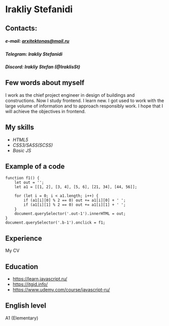 # Irakliy Stefanidi

## Contacts:
##### *e-mail: arxitektonas@mail.ru*
##### *Telegram: Irakliy Stefanidi*
##### *Discord: Irakliy Stefan (@IraklisSt)*
## Few words about myself
I work as the chief project engineer in design of buildings and constructions.
Now I study frontend. I learn new.
I got used to work with the large volume of information and to approach responsibly work.
I hope that I will achieve the objectives in frontend.
## My skills
- *HTML5*
- *CSS3/SASS(SCSS)*
- *Basic JS*
## Example of a code
``` 
function f1() {
    let out = '';
    let a1 = [[1, 2], [3, 4], [5, 6], [21, 34], [44, 56]];
    
    for (let i = 0; i < a1.length; i++) {
        if (a1[i][0] % 2 == 0) out += a1[i][0] + ' ';
        if (a1[i][1] % 2 == 0) out += a1[i][1] + ' ';
    }
    document.querySelector('.out-1').innerHTML = out;
}
document.querySelector('.b-1').onclick = f1;
```
## Experience
My CV
## Education
- https://learn.javascript.ru/
- https://itgid.info/
- https://www.udemy.com/course/javascript-ru/
## English level
A1 (Elementary)
